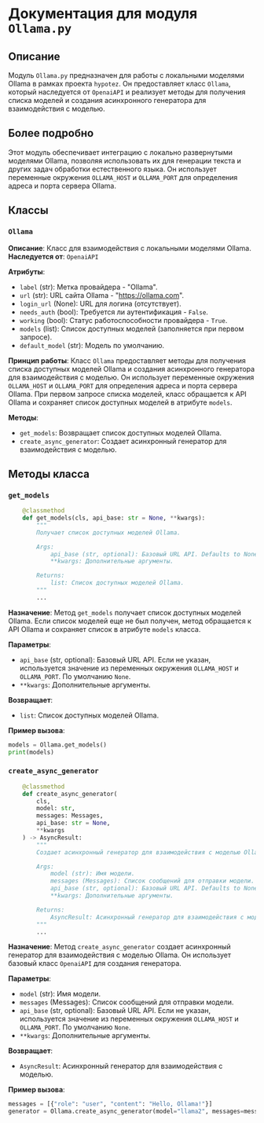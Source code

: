 # Документация для модуля `Ollama.py`

## Описание

Модуль `Ollama.py` предназначен для работы с локальными моделями Ollama в рамках проекта `hypotez`. Он предоставляет класс `Ollama`, который наследуется от `OpenaiAPI` и реализует методы для получения списка моделей и создания асинхронного генератора для взаимодействия с моделью.

## Более подробно

Этот модуль обеспечивает интеграцию с локально развернутыми моделями Ollama, позволяя использовать их для генерации текста и других задач обработки естественного языка. Он использует переменные окружения `OLLAMA_HOST` и `OLLAMA_PORT` для определения адреса и порта сервера Ollama.

## Классы

### `Ollama`

**Описание**: Класс для взаимодействия с локальными моделями Ollama.
**Наследуется от**: `OpenaiAPI`

**Атрибуты**:
- `label` (str): Метка провайдера - "Ollama".
- `url` (str): URL сайта Ollama - "https://ollama.com".
- `login_url` (None): URL для логина (отсутствует).
- `needs_auth` (bool): Требуется ли аутентификация - `False`.
- `working` (bool): Статус работоспособности провайдера - `True`.
- `models` (list): Список доступных моделей (заполняется при первом запросе).
- `default_model` (str): Модель по умолчанию.

**Принцип работы**:
Класс `Ollama` предоставляет методы для получения списка доступных моделей Ollama и создания асинхронного генератора для взаимодействия с моделью. Он использует переменные окружения `OLLAMA_HOST` и `OLLAMA_PORT` для определения адреса и порта сервера Ollama. При первом запросе списка моделей, класс обращается к API Ollama и сохраняет список доступных моделей в атрибуте `models`.

**Методы**:
- `get_models`: Возвращает список доступных моделей Ollama.
- `create_async_generator`: Создает асинхронный генератор для взаимодействия с моделью.

## Методы класса

### `get_models`

```python
    @classmethod
    def get_models(cls, api_base: str = None, **kwargs):
        """
        Получает список доступных моделей Ollama.

        Args:
            api_base (str, optional): Базовый URL API. Defaults to None.
            **kwargs: Дополнительные аргументы.

        Returns:
            list: Список доступных моделей Ollama.
        """
        ...
```

**Назначение**:
Метод `get_models` получает список доступных моделей Ollama. Если список моделей еще не был получен, метод обращается к API Ollama и сохраняет список в атрибуте `models` класса.

**Параметры**:
- `api_base` (str, optional): Базовый URL API. Если не указан, используется значение из переменных окружения `OLLAMA_HOST` и `OLLAMA_PORT`. По умолчанию `None`.
- `**kwargs`: Дополнительные аргументы.

**Возвращает**:
- `list`: Список доступных моделей Ollama.

**Пример вызова**:

```python
models = Ollama.get_models()
print(models)
```

### `create_async_generator`

```python
    @classmethod
    def create_async_generator(
        cls,
        model: str,
        messages: Messages,
        api_base: str = None,
        **kwargs
    ) -> AsyncResult:
        """
        Создает асинхронный генератор для взаимодействия с моделью Ollama.

        Args:
            model (str): Имя модели.
            messages (Messages): Список сообщений для отправки модели.
            api_base (str, optional): Базовый URL API. Defaults to None.
            **kwargs: Дополнительные аргументы.

        Returns:
            AsyncResult: Асинхронный генератор для взаимодействия с моделью.
        """
        ...
```

**Назначение**:
Метод `create_async_generator` создает асинхронный генератор для взаимодействия с моделью Ollama. Он использует базовый класс `OpenaiAPI` для создания генератора.

**Параметры**:
- `model` (str): Имя модели.
- `messages` (Messages): Список сообщений для отправки модели.
- `api_base` (str, optional): Базовый URL API. Если не указан, используется значение из переменных окружения `OLLAMA_HOST` и `OLLAMA_PORT`. По умолчанию `None`.
- `**kwargs`: Дополнительные аргументы.

**Возвращает**:
- `AsyncResult`: Асинхронный генератор для взаимодействия с моделью.

**Пример вызова**:

```python
messages = [{"role": "user", "content": "Hello, Ollama!"}]
generator = Ollama.create_async_generator(model="llama2", messages=messages)
```